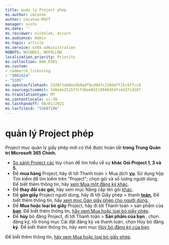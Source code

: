 ```yaml
---
title: quản lý Project phép
ms.author: cmcatee
author: cmcatee-MSFT
manager: scotv
ms.date: ''
ms.reviewer: nicholak, micurn
ms.audience: Admin
ms.topic: article
ms.service: o365-administration
ROBOTS: NOINDEX, NOFOLLOW
localization_priority: Priority
ms.collection: Adm_O365
ms.custom:
- commerce_licensing
- "9002424"
- "5105"
ms.openlocfilehash: 22d9f1eb8ee5b8adf9cd94fc210daff15c9f7cc8
ms.sourcegitcommit: 540a4e2515f7cfddee65519046454fc4437cd287
ms.translationtype: MT
ms.contentlocale: vi-VN
ms.lasthandoff: 08/01/2021
ms.locfileid: "53687196"
---
```

# <a name="project-license-management"></a>quản lý Project phép

Project mục quản lý giấy phép mới có thể được hoàn tất **trong Trung Quản trị Microsoft 365 Chính.**

- [So sánh Project các](https://www.microsoft.com/microsoft-365/project/compare-microsoft-project-management-software) tùy chọn để tìm hiểu về sự **khác Gói Project 1, 3 và 5.**
- Để **mua hàng** Project, hãy đi tới Thanh toán > Mua dịch **[vụ](https://go.microsoft.com/fwlink/p/?linkid=868433)**. Sử dụng hộp Tìm kiếm để tìm kiếm trên "Project"; chọn gói và số lượng người dùng. Để biết thêm thông tin, hãy [xem Mua một đăng ký khác](/microsoft-365/commerce/try-or-buy-microsoft-365#buy-a-different-subscription).
- Để **thay đổi các gói,** hãy xem mục Nâng cấp lên gói [khác](/microsoft-365/commerce/subscriptions/upgrade-to-different-plan).
- Để **gán giấy** Project người dùng, hãy đi tới Giấy phép > thanh **[toán.](https://go.microsoft.com/fwlink/p/?linkid=842264)** Để biết thêm thông tin, hãy [xem mục Gán giấy phép cho người dùng.](/microsoft-365/admin/manage/assign-licenses-to-users)
- Để **Mua hoặc loại bỏ giấy** Project, hãy đi tới Thanh toán > sản phẩm của **[bạn](https://go.microsoft.com/fwlink/p/?linkid=842054)**. Để biết thêm thông tin, [hãy xem Mua hoặc loại bỏ giấy phép](/microsoft-365/commerce/licenses/buy-licenses#add-or-remove-licenses-for-your-business-subscription).
- Để **hủy** bỏ đăng Project, đi tới Thanh toán >  **Sản phẩm của bạn [](https://go.microsoft.com/fwlink/p/?linkid=842054)**, chọn đăng ký, rồi trong mục Cài đặt đăng ký và thanh toán, chọn Hủy bỏ đăng **ký**. Để biết thêm thông tin, hãy xem mục [Hủy bỏ đăng ký của bạn](/microsoft-365/commerce/subscriptions/cancel-your-subscription).

Để biết thêm thông tin, [hãy xem Mua hoặc loại bỏ giấy phép](/microsoft-365/commerce/licenses/buy-licenses).